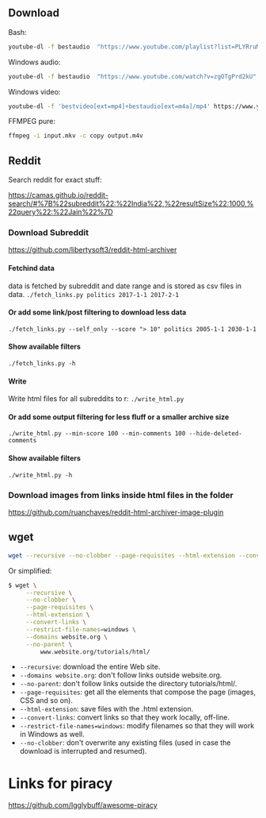 ## Download
Bash:
```bash
youtube-dl -f bestaudio  "https://www.youtube.com/playlist?list=PLYRruMbyFRcBVdVN8v4FNkIKkXvL-bZn_" --exec "ffmpeg -i {}  -codec:a libmp3lame -qscale:a 0 {}.mp3 && rm {} "
```

Windows audio: 
```bash
youtube-dl -f bestaudio  "https://www.youtube.com/watch?v=zgOTgPrd2kU" --exec "ffmpeg -i {}  -codec:a libmp3lame -qscale:a 0 {}.mp3 && del {} "
```

Windows video:
```bash
youtube-dl -f 'bestvideo[ext=mp4]+bestaudio[ext=m4a]/mp4' https://www.youtube.com/watch?v=OVEGs6_m2C0
```

FFMPEG pure:
```bash
ffmpeg -i input.mkv -c copy output.m4v
```

## Reddit
Search reddit for exact stuff:

https://camas.github.io/reddit-search/#%7B%22subreddit%22:%22India%22,%22resultSize%22:1000,%22query%22:%22Jain%22%7D

### Download Subreddit
https://github.com/libertysoft3/reddit-html-archiver

#### Fetchind data
data is fetched by subreddit and date range and is stored as csv files in data.
`./fetch_links.py politics 2017-1-1 2017-2-1`

#### Or add some link/post filtering to download less data
`./fetch_links.py --self_only --score "> 10" politics 2005-1-1 2030-1-1`

#### Show available filters
`./fetch_links.py -h`

#### Write
Write html files for all subreddits to r: `./write_html.py`

#### Or add some output filtering for less fluff or a smaller archive size
`./write_html.py --min-score 100 --min-comments 100 --hide-deleted-comments`

#### Show available filters
`./write_html.py -h`

### Download images from links inside html files in the folder
https://github.com/ruanchaves/reddit-html-archiver-image-plugin

## wget
```bash
wget --recursive --no-clobber --page-requisites --html-extension --convert-links --restrict-file-names=windows --domains abhinavkr.ga --no-parent https://abhinavkr.com
```

Or simplified:

```bash
$ wget \
     --recursive \
     --no-clobber \
     --page-requisites \
     --html-extension \
     --convert-links \
     --restrict-file-names=windows \
     --domains website.org \
     --no-parent \
         www.website.org/tutorials/html/
```
* `--recursive`: download the entire Web site.
* `--domains website.org`: don't follow links outside website.org.
* `--no-parent`: don't follow links outside the directory tutorials/html/.
* `--page-requisites`: get all the elements that compose the page (images, CSS and so on).
* `--html-extension`: save files with the .html extension.
* `--convert-links`: convert links so that they work locally, off-line.
* `--restrict-file-names=windows`: modify filenames so that they will work in Windows as well.
* `--no-clobber`: don't overwrite any existing files (used in case the download is interrupted and resumed).

# Links for piracy
https://github.com/Igglybuff/awesome-piracy